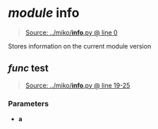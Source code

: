 # *module* **__info__**

> [Source: ../miko/__info__.py @ line 0](../miko/__info__.py#L0)

Stores information on the current module version

## *func* **test**

> [Source: ../miko/__info__.py @ line 19-25](../miko/__info__.py#L19-L25)

### Parameters

- **a**

